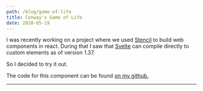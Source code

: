 ```yaml
---
path: /blog/game-of-life
title: Conway's Game of Life
date: 2020-05-19
---
```


I was recently working on a project where we used [Stencil](https://stenciljs.com/) to build web components in react. During that I saw that [Svelte](https://svelte.dev/) can compile directly to custom elements as of version 1.37.

So I decided to try it out.

The code for this component can be found [on my github.](https://github.com/a-game/svelte-game-of-life)

***

<game-of-life />
